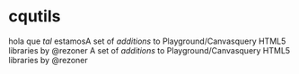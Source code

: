 # cqutils




hola que *tal* estamosA set of *additions* to Playground/Canvasquery HTML5 libraries by @rezoner
A set of *additions* to Playground/Canvasquery HTML5 libraries by @rezoner
